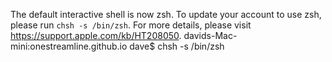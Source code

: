 
The default interactive shell is now zsh.
To update your account to use zsh, please run `chsh -s /bin/zsh`.
For more details, please visit https://support.apple.com/kb/HT208050.
davids-Mac-mini:onestreamline.github.io dave$ chsh -s /bin/zsh